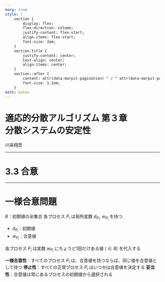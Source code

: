 ```yaml
---
marp: true
style: | 
    section {
        display: flex;
        flex-direction: column;
        justify-content: flex-start;
        align-items: flex-start;
        font-size: 2em;
    }
    section.title {
        justify-content: center;
        text-align: center;
        align-items: center;
    }
    section::after {
        content: attr(data-marpit-pagination) " / " attr(data-marpit-pagination-total);
        font-size: 1.2em;
    }
math: katex
---
```

<!-- _class: title -->
<!-- paginate: true -->
# 適応的分散アルゴリズム 第３章<br>分散システムの安定性

川染翔吾

---
<!-- _class: title -->
# 3.3 合意

---
# 一様合意問題

$B$：初期値の全集合
各プロセス $P_i$ は局所変数 $d_{P_i}$, $w_{P_i}$ を持つ
- $d_{P_i}$：初期値
- $w_{P_i}$：合意値

各プロセス $P_i$ は変数 $w_{P_i}$ にちょうど1回だけある値 ($\in B$) を代入する

**一様合意性**：すべてのプロセス $P_i$ は、合意値を持つならば、同じ値を合意値として持つ
**停止性**：すべての正常プロセス $P_i$ はいつかは合意値を決定する
**妥当性**：合意値は常にあるプロセスの初期値から選択される